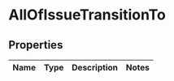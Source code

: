 # AllOfIssueTransitionTo

## Properties
Name | Type | Description | Notes
------------ | ------------- | ------------- | -------------
